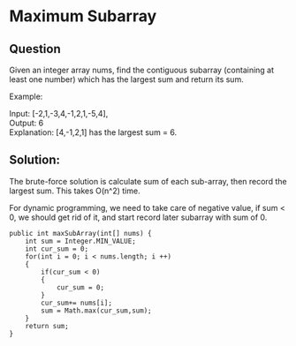# Maximum Subarray

## Question

Given an integer array nums, find the contiguous subarray (containing at least one number) which has the largest sum and return its sum.  
  
Example:  

Input: [-2,1,-3,4,-1,2,1,-5,4],  
Output: 6  
Explanation: [4,-1,2,1] has the largest sum = 6.  


## Solution:  

The brute-force solution is calculate sum of each sub-array, then record the largest sum. This takes O(n^2) time. 

For dynamic programming, we need to take care of negative value, if sum < 0, we should get rid of it, and start record later subarray with sum of 0. 


	public int maxSubArray(int[] nums) {
        int sum = Integer.MIN_VALUE;
        int cur_sum = 0;
        for(int i = 0; i < nums.length; i ++)
        {
            if(cur_sum < 0)
            {
                cur_sum = 0;
            }
            cur_sum+= nums[i];
            sum = Math.max(cur_sum,sum);
        }
        return sum;
    }
